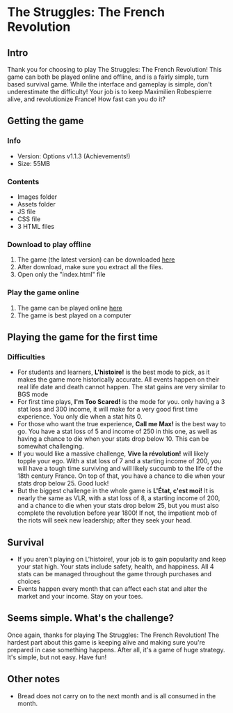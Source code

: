 # The Struggles: The French Revolution

## Intro

Thank you for choosing to play The Struggles: The French Revolution! This game can both be played online and offline, and is a fairly simple, turn based survival game. While the interface and gameplay is simple, don't underestimate the difficulty! Your job is to keep Maximilien Robespierre alive, and revolutionize France! How fast can you do it?

## Getting the game

### Info

- Version: Options v1.1.3 (Achievements!)
- Size: 55MB

### Contents

- Images folder
- Assets folder
- JS file
- CSS file
- 3 HTML files

### Download to play offline

1. The game (the latest version) can be downloaded [here](https://github.com/Imeanbusiness/The-Struggles-French-Revolution/archive/refs/tags/Options-V3.zip)
2. After download, make sure you extract all the files.
3. Open only the "index.html" file

### Play the game online

1. The game can be played online [here](https://imeanbusiness.github.io/The-Struggles-French-Revolution/)
2. The game is best played on a computer

## Playing the game for the first time

### Difficulties

- For students and learners, **L'histoire!** is the best mode to pick, as it makes the game more historically accurate. All events happen on their real life date and death cannot happen. The stat gains are very similar to BGS mode
- For first time plays, **I'm Too Scared!** is the mode for you. only having a 3 stat loss and 300 income, it will make for a very good first time experience. You only die when a stat hits 0.
- For those who want the true experience, **Call me Max!** is the best way to go. You have a stat loss of 5 and income of 250 in this one, as well as having a chance to die when your stats drop below 10. This can be somewhat challenging.
- If you would like a massive challenge, **Vive la révolution!** will likely topple your ego. With a stat loss of 7 and a starting income of 200, you will have a tough time surviving and will likely succumb to the life of the 18th century France. On top of that, you have a chance to die when your stats drop below 25. Good luck!
- But the biggest challenge in the whole game is **L'État, c'est moi!** It is nearly the same as VLR, with a stat loss of 8, a starting income of 200, and a chance to die when your stats drop below 25, but you must also complete the revolution before year 1800! If not, the impatient mob of the riots will seek new leadership; after they seek your head.

## Survival

- If you aren't playing on L'histoire!, your job is to gain popularity and keep your stat high. Your stats include safety, health, and happiness. All 4 stats can be managed throughout the game through purchases and choices
- Events happen every month that can affect each stat and alter the market and your income. Stay on your toes.

## Seems simple. What's the challenge?

Once again, thanks for playing The Struggles: The French Revolution! The hardest part about this game is keeping alive and making sure you're prepared in case something happens. After all, it's a game of huge strategy. It's simple, but not easy. Have fun!

## Other notes

- Bread does not carry on to the next month and is all consumed in the month.
